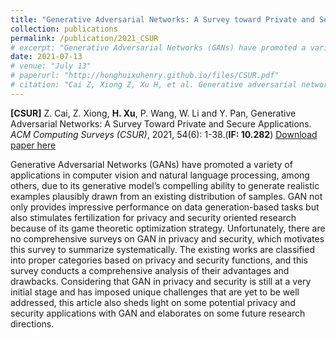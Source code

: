 ```yaml
---
title: "Generative Adversarial Networks: A Survey toward Private and Secure Applications"
collection: publications
permalink: /publication/2021_CSUR
# excerpt: "Generative Adversarial Networks (GANs) have promoted a variety of applications in computer vision and natural language processing, among others, due to its generative model’s compelling ability to generate realistic examples plausibly drawn from an existing distribution of samples. GAN not only provides impressive performance on data generation-based tasks but also stimulates fertilization for privacy and security oriented research because of its game theoretic optimization strategy. Unfortunately, there are no comprehensive surveys on GAN in privacy and security, which motivates this survey to summarize systematically. The existing works are classified into proper categories based on privacy and security functions, and this survey conducts a comprehensive analysis of their advantages and drawbacks. Considering that GAN in privacy and security is still at a very initial stage and has imposed unique challenges that are yet to be well addressed, this article also sheds light on some potential privacy and security applications with GAN and elaborates on some future research directions."
date: 2021-07-13
# venue: "July 13"
# paperurl: "http://honghuixuhenry.github.io/files/CSUR.pdf"
# citation: "Cai Z, Xiong Z, Xu H, et al. Generative adversarial networks: A survey toward private and secure applications[J]. ACM Computing Surveys (CSUR), 2021, 54(6): 1-38."
---
```


**[CSUR]** Z. Cai, Z. Xiong, **H. Xu**, P. Wang, W. Li and Y. Pan, Generative Adversarial Networks: A Survey Toward Private and Secure Applications. _ACM Computing Surveys (CSUR)_, 2021, 54(6): 1-38.(**IF: 10.282**) [Download paper here](http://honghuixuhenry.github.io/files/CSUR.pdf)

Generative Adversarial Networks (GANs) have promoted a variety of applications in computer vision and natural language processing, among others, due to its generative model’s compelling ability to generate realistic examples plausibly drawn from an existing distribution of samples. GAN not only provides impressive performance on data generation-based tasks but also stimulates fertilization for privacy and security oriented research because of its game theoretic optimization strategy. Unfortunately, there are no comprehensive surveys on GAN in privacy and security, which motivates this survey to summarize systematically. The existing works are classified into proper categories based on privacy and security functions, and this survey conducts a comprehensive analysis of their advantages and drawbacks. Considering that GAN in privacy and security is still at a very initial stage and has imposed unique challenges that are yet to be well addressed, this article also sheds light on some potential privacy and security applications with GAN and elaborates on some future research directions.

<!-- Recommended citation: Cai Z, Xiong Z, Xu H, et al. Generative adversarial networks: A survey toward private and secure applications[J]. ACM Computing Surveys (CSUR), 2021, 54(6): 1-38. -->
